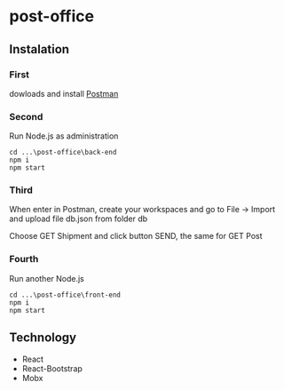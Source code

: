 # post-office

## Instalation

### First 
dowloads and install [Postman](https://www.postman.com/downloads/)

### Second
Run Node.js as administration
```
cd ...\post-office\back-end
npm i
npm start
```

### Third
When enter in Postman, create your workspaces and go to File -> Import and 
upload file db.json from folder db

Choose GET Shipment and click button SEND, the same for GET Post 

### Fourth
Run another Node.js
```
cd ...\post-office\front-end
npm i
npm start
```

## Technology

- React
- React-Bootstrap
- Mobx